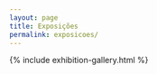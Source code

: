 ```yaml
---
layout: page
title: Exposições
permalink: exposicoes/
---
```


<section>
	<article>
		{% include exhibition-gallery.html %}
	</article>
</section>